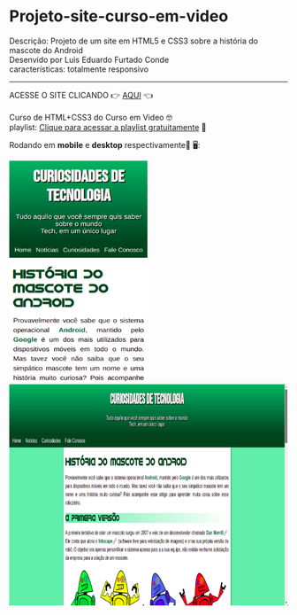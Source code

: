 # Projeto-site-curso-em-video
 Descrição: Projeto de um site em HTML5 e CSS3 sobre a história do mascote do Android <br>Desenvido por Luis Eduardo Furtado Conde<br>características: totalmente responsivo
 
 <hr>
 ACESSE O SITE CLICANDO 👉 <a target="_blank" rel="external" href="https://the-programador.github.io/Projeto-site-curso-em-video/">AQUI</a> 👈
 <br>
 <br>
 Curso de HTML+CSS3 do Curso em Video 🤓 <br>
 playlist: <a href="https://www.youtube.com/playlist?list=PLHz_AreHm4dlUpEXkY1AyVLQGcpSgVF8s">Clique para acessar a playlist gratuitamente</a> 🔗
 
 Rodando em <strong>mobile</strong> e <strong>desktop</strong> respectivamente:iphone: 🖥️:
 
 <img src="https://github.com/The-Programador/Projeto-site-curso-em-video/blob/main/images-readme/print-mobile-site.png" alt="print de site mobile" width="250px"  height="400px"> <img src="https://github.com/The-Programador/Projeto-site-curso-em-video/blob/main/images-readme/print-site.png" alt="print de site desktop"  width="520px" height="400px">
